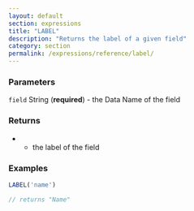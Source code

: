 ```yaml
---
layout: default
section: expressions
title: "LABEL"
description: "Returns the label of a given field"
category: section
permalink: /expressions/reference/label/
---
```


### Parameters

`field` String (__required__) - the Data Name of the field

### Returns

* - the label of the field

### Examples

```js
LABEL('name')

// returns "Name"
```